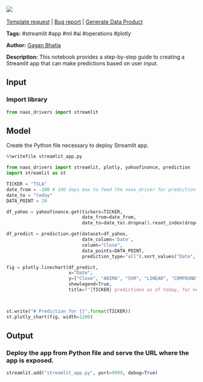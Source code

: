 <a href="https://app.naas.ai/user-redirect/naas/downloader?url=https://raw.githubusercontent.com/jupyter-naas/awesome-notebooks/master/Streamlit/Streamlit_Create_prediction_app.ipynb" target="_parent"><img src="https://naasai-public.s3.eu-west-3.amazonaws.com/Open_in_Naas_Lab.svg"/></a><br><br><a href="https://github.com/jupyter-naas/awesome-notebooks/issues/new?assignees=&labels=&template=template-request.md&title=Tool+-+Action+of+the+notebook+">Template request</a> | <a href="https://github.com/jupyter-naas/awesome-notebooks/issues/new?assignees=&labels=bug&template=bug_report.md&title=Streamlit+-+Create+prediction+app:+Error+short+description">Bug report</a> | <a href="https://app.naas.ai/user-redirect/naas/downloader?url=https://raw.githubusercontent.com/jupyter-naas/awesome-notebooks/master/Naas/Naas_Start_data_product.ipynb" target="_parent">Generate Data Product</a>

**Tags:** #streamlit #app #ml #ai #operations #plotly

**Author:** [Gagan Bhatia](https://github.com/gagan3012)

**Description:** This notebook provides a step-by-step guide to creating a Streamlit app that can make predictions based on user input.

## Input

### Import library


```python
from naas_drivers import streamlit
```

## Model

Create the Python file necessary to deploy Streamlit app.


```python
%%writefile streamlit_app.py

from naas_drivers import streamlit, plotly, yahoofinance, prediction
import streamlit as st

TICKER = "TSLA"
date_from = -100 # 1OO days max to feed the naas_driver for prediction
date_to = "today"
DATA_POINT = 20

df_yahoo = yahoofinance.get(tickers=TICKER,
                            date_from=date_from,
                            date_to=date_to).dropna().reset_index(drop=True)

df_predict = prediction.get(dataset=df_yahoo,
                            date_column='Date',
                            column="Close",
                            data_points=DATA_POINT,
                            prediction_type="all").sort_values("Date", ascending=False).reset_index(drop=True)

fig = plotly.linechart(df_predict,
                       x="Date",
                       y=["Close", "ARIMA", "SVR", "LINEAR", "COMPOUND"],
                       showlegend=True,
                       title=f"{TICKER} predictions as of today, for next {str(DATA_POINT)} days.")



st.write("# Prediction for {}".format(TICKER))
st.plotly_chart(fig, width=1200)
```

## Output

### Deploy the app from Python file and serve the URL where the app is exposed.


```python
streamlit.add("streamlit_app.py", port=9999, debug=True)
```


```python

```
